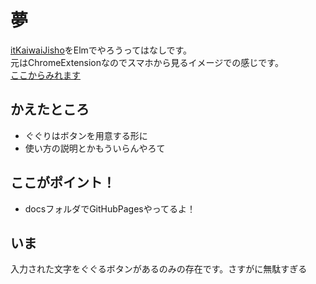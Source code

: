 # 夢
[itKaiwaiJisho](https://github.com/actionpterygii/itKaiwaiJisho)をElmでやろうってはなしです。  
元はChromeExtensionなのでスマホから見るイメージでの感じです。  
[ここからみれます](https://actionpterygii.github.io/jishoWoElmDePwa/)

## かえたところ
- ぐぐりはボタンを用意する形に
- 使い方の説明とかもういらんやろて

## ここがポイント！
- docsフォルダでGitHubPagesやってるよ！

## いま
入力された文字をぐぐるボタンがあるのみの存在です。さすがに無駄すぎる
